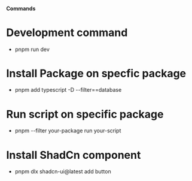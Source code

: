#### Commands

# Development command
- pnpm run dev

# Install Package on specfic package
- pnpm add typescript -D --filter==database

# Run script on specific package
- pnpm --filter your-package run your-script

# Install ShadCn component
- pnpm dlx shadcn-ui@latest add button